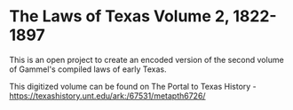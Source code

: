 # The Laws of Texas Volume 2, 1822-1897

This is an open project to create an encoded version of the second volume of Gammel's compiled laws of early Texas.

This digitized volume can be found on The Portal to Texas History - https://texashistory.unt.edu/ark:/67531/metapth6726/
